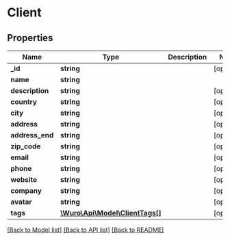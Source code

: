 # Client

## Properties
Name | Type | Description | Notes
------------ | ------------- | ------------- | -------------
**_id** | **string** |  | [optional] 
**name** | **string** |  | 
**description** | **string** |  | [optional] 
**country** | **string** |  | [optional] 
**city** | **string** |  | [optional] 
**address** | **string** |  | [optional] 
**address_end** | **string** |  | [optional] 
**zip_code** | **string** |  | [optional] 
**email** | **string** |  | [optional] 
**phone** | **string** |  | [optional] 
**website** | **string** |  | [optional] 
**company** | **string** |  | [optional] 
**avatar** | **string** |  | [optional] 
**tags** | [**\Wuro\Api\Model\ClientTags[]**](ClientTags.md) |  | [optional] 

[[Back to Model list]](../../README.md#documentation-for-models) [[Back to API list]](../../README.md#documentation-for-api-endpoints) [[Back to README]](../../README.md)


